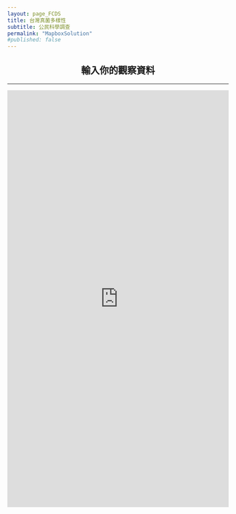 ```yaml
---
layout: page_FCDS
title: 台灣真菌多樣性
subtitle: 公民科學調查
permalink: "MapboxSolution"
#published: false
---
```

<h2 style="text-align: center;">輸入你的觀察資料</h2>
<hr>
<iframe frameborder="0" 
        height="950"
        width="100%"
        scrolling="no"
        style="overflow:hidden"
        src="https://script.google.com/macros/s/AKfycbz1o4IBkHNNViX_BPoD2KgrewfYXdhsJH6KY5F4-QmgQST58qDr0eTFgM-STaX5eihwVw/exec">
</iframe>

